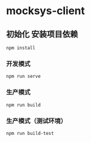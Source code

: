 # mocksys-client

## 初始化 安装项目依赖
```
npm install
```

### 开发模式
```
npm run serve
```

### 生产模式
```
npm run build
```

### 生产模式（测试环境）
```
npm run build-test
```
